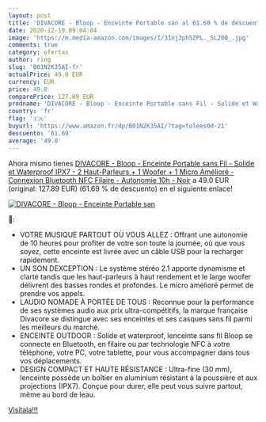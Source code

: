 ```yaml
---
layout: post
title: 'DIVACORE - Bloop - Enceinte Portable san al 61.69 % de descuento'
date: 2020-12-19 09:04:04
image: 'https://m.media-amazon.com/images/I/31nj3phSZPL._SL200_.jpg'
comments: true
category: ofertas
author: ring
slug: 'B01N2K35AI-fr'
actualPrice: 49.0 EUR
currency: EUR
price: 49.0
comparePrice: 127.89 EUR
prodname: 'DIVACORE - Bloop - Enceinte Portable sans Fil - Solide et Waterproof  IPX7  - 2 Haut-Parleurs + 1 Woofer + 1 Micro Amélioré - Connexion Bluetooth  NFC  Filaire - Autonomie 10h - Noir'
country: 'fr'
flag: '🇫🇷'
buyurl: 'https://www.amazon.fr/dp/B01N2K35AI/?tag=tolees0d-21'
descuento: '61.69'
average: '49.0'
---
```


Ahora mismo tienes [DIVACORE - Bloop - Enceinte Portable sans Fil - Solide et Waterproof  IPX7  - 2 Haut-Parleurs + 1 Woofer + 1 Micro Amélioré - Connexion Bluetooth  NFC  Filaire - Autonomie 10h - Noir](https://www.amazon.fr/dp/B01N2K35AI/?tag=tolees0d-21) a 49.0 EUR (original: 127.89 EUR) (61.69 %  de descuento) en el siguiente enlace!

[![DIVACORE - Bloop - Enceinte Portable san](https://m.media-amazon.com/images/I/31nj3phSZPL._SL200_.jpg)](https://www.amazon.fr/dp/B01N2K35AI/?tag=tolees0d-21)

🔎:

- VOTRE MUSIQUE PARTOUT OÙ VOUS ALLEZ : Offrant une autonomie de 10 heures pour profiter de votre son toute la journée, où que vous soyez, cette enceinte est livrée avec un câble USB pour la recharger rapidement.
- UN SON DEXCEPTION : Le système stéréo 2.1 apporte dynamisme et clarté tandis que les haut-parleurs à haut rendement et le large woofer délivrent des basses rondes et profondes. Le micro amélioré permet de prendre vos appels.
- LAUDIO NOMADE À PORTÉE DE TOUS : Reconnue pour la performance de ses systèmes audio aux prix ultra-compétitifs, la marque française Divacore se distingue avec ses enceintes et ses casques sans fil parmi les meilleurs du marché.
- ENCEINTE OUTDOOR : Solide et waterproof, lenceinte sans fil Bloop se connecte en Bluetooth, en filaire ou par technologie NFC à votre téléphone, votre PC, votre tablette, pour vous accompagner dans tous vos déplacements.
- DESIGN COMPACT ET HAUTE RÉSISTANCE : Ultra-fine (30 mm), lenceinte possède un boîtier en aluminium résistant à la poussière et aux projections (IPX7). Conçue pour durer, elle peut vous suivre partout, même au bord de leau.

[Visítala!!!](https://www.amazon.fr/dp/B01N2K35AI/?tag=tolees0d-21)
